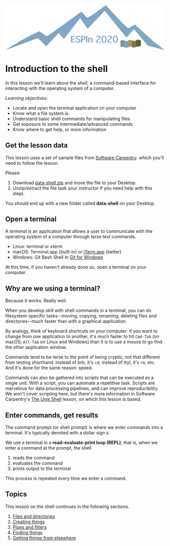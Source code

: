 ![ESPIn logo](../../media/ESPIn.png)

# Introduction to the shell

In this lesson we'll learn about the *shell*,
a command-based interface for interacting
with the operating system of a computer.

*Learning objectives:*

* Locate and open the terminal application on your computer
* Know what a file system is
* Understand basic shell commands for manipulating files
* Get exposure to some intermediate/advanced commands
* Know where to get help, or more information


## Get the lesson data

This lesson uses a set of sample files
from [Software Carpentry](https://software-carpentry.org/).
which you'll need to follow the lesson.

Please:

1. Download [data-shell.zip](https://swcarpentry.github.io/shell-novice/data/data-shell.zip) and move the file to your Desktop.
1. Unzip/extract the file (ask your instructor if you need help with this step).

You should end up with a new folder called **data-shell** on your Desktop.


## Open a terminal

A *terminal* is an application that allows a user to communicate
with the operating system of a computer
through terse text commands.

* Linux: terminal or xterm
* macOS: Terminal.app (built-in) or [iTerm.app](https://www.iterm2.com/) (better)
* Windows: Git Bash Shell in [Git for Windows](https://gitforwindows.org/)

At this time,
if you haven't already done so,
open a terminal on your computer.


## Why are we using a terminal?

Because it works. Really well.

When you develop skill with shell commands in a terminal,
you can do filesystem-specific tasks--moving, copying, renaming, deleting
files and directories--much faster than with a graphical application.

By analogy, think of keyboard shortcuts on your computer:
if you want to change from one application to another,
it's much faster to hit `Cmd-Tab` (on macOS; `Alt-Tab` on Linux and Windows)
than it is to use a mouse to go find the other application window.

Commands tend to be terse to the point of being cryptic,
not that different from texting shorthand:
instead of brb, it's `cd`;
instead of ttyl, it's `rm`, etc.
And it's done for the same reason: speed.

Commands can also be gathered into *scripts* that can be executed as a single unit.
With a script, you can automate a repetitive task.
Scripts are marvelous for data processing pipelines,
and can improve reproducibility.
We won't cover scripting here,
but there's more information in Software Carpentry's
[The Unix Shell](https://swcarpentry.github.io/shell-novice/) lesson,
on which this lesson is based.


## Enter commands, get results

The command prompt (or shell prompt) is where we enter commands into a terminal.
It's typically denoted with a dollar sign `$`.

We use a terminal in a **read-evaluate-print loop (REPL)**;
that is, when we enter a command at the prompt, the shell

1. reads the command
1. evaluates the command
1. prints output to the terminal

This process is repeated every time we enter a command.


## Topics

This lesson on the shell continues in the following sections.

1. [Files and directories](./files-and-directories.md)
1. [Creating things](./creating-things.md)
1. [Pipes and filters](./pipes-and-filters.md)
1. [Finding things](./finding-things.md)
1. [Getting things from elsewhere](./getting-things.md)
